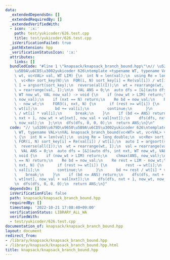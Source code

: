 ```yaml
---
data:
  _extendedDependsOn: []
  _extendedRequiredBy: []
  _extendedVerifiedWith:
  - icon: ':x:'
    path: test/yukicoder/626.test.cpp
    title: test/yukicoder/626.test.cpp
  _isVerificationFailed: true
  _pathExtension: hpp
  _verificationStatusIcon: ':x:'
  attributes:
    links: []
  bundledCode: "#line 1 \"knapsack/knapsack_branch_bound.hpp\"\n// \u5206\u679D\u9650\
    \u5B9A\u6CD5\u3002yukicoder 626\ntemplate <typename WT, typename VAL>\nVAL knapsack_branch_bound(vc<WT>\
    \ wt, vc<VAL> val, WT LIM) {\n  int N = len(val);\n  using Re = long double;\n\
    \  vc<Re> sort_key(N);\n  FOR(i, N) sort_key[i] = Re(val[i]) / wt[i];\n  auto\
    \ I = argsort(sort_key);\n  reverse(all(I));\n  wt = rearrange(wt, I);\n  val\
    \ = rearrange(val, I);\n\n  VAL ANS = 0;\n  auto dfs = [&](auto dfs, int nxt,\
    \ WT now_wt, VAL now_val) -> void {\n    if (now_wt > LIM) return;\n    chmax(ANS,\
    \ now_val);\n    if (nxt == N) return;\n    Re bd = now_val;\n    Re rest = LIM\
    \ - now_wt;\n    FOR3(i, nxt, N) {\n      if (rest >= wt[i]) {\n        rest -=\
    \ wt[i];\n        bd += val[i];\n        continue;\n      }\n      bd += rest\
    \ / wt[i] * val[i];\n      break;\n    }\n    if (bd <= ANS) return;\n    dfs(dfs,\
    \ nxt + 1, now_wt + wt[nxt], now_val + val[nxt]);\n    dfs(dfs, nxt + 1, now_wt,\
    \ now_val);\n  };\n\n  dfs(dfs, 0, 0, 0);\n  return ANS;\n}\n"
  code: "// \u5206\u679D\u9650\u5B9A\u6CD5\u3002yukicoder 626\ntemplate <typename\
    \ WT, typename VAL>\nVAL knapsack_branch_bound(vc<WT> wt, vc<VAL> val, WT LIM)\
    \ {\n  int N = len(val);\n  using Re = long double;\n  vc<Re> sort_key(N);\n \
    \ FOR(i, N) sort_key[i] = Re(val[i]) / wt[i];\n  auto I = argsort(sort_key);\n\
    \  reverse(all(I));\n  wt = rearrange(wt, I);\n  val = rearrange(val, I);\n\n\
    \  VAL ANS = 0;\n  auto dfs = [&](auto dfs, int nxt, WT now_wt, VAL now_val) ->\
    \ void {\n    if (now_wt > LIM) return;\n    chmax(ANS, now_val);\n    if (nxt\
    \ == N) return;\n    Re bd = now_val;\n    Re rest = LIM - now_wt;\n    FOR3(i,\
    \ nxt, N) {\n      if (rest >= wt[i]) {\n        rest -= wt[i];\n        bd +=\
    \ val[i];\n        continue;\n      }\n      bd += rest / wt[i] * val[i];\n  \
    \    break;\n    }\n    if (bd <= ANS) return;\n    dfs(dfs, nxt + 1, now_wt +\
    \ wt[nxt], now_val + val[nxt]);\n    dfs(dfs, nxt + 1, now_wt, now_val);\n  };\n\
    \n  dfs(dfs, 0, 0, 0);\n  return ANS;\n}"
  dependsOn: []
  isVerificationFile: false
  path: knapsack/knapsack_branch_bound.hpp
  requiredBy: []
  timestamp: '2022-10-21 17:08:40+09:00'
  verificationStatus: LIBRARY_ALL_WA
  verifiedWith:
  - test/yukicoder/626.test.cpp
documentation_of: knapsack/knapsack_branch_bound.hpp
layout: document
redirect_from:
- /library/knapsack/knapsack_branch_bound.hpp
- /library/knapsack/knapsack_branch_bound.hpp.html
title: knapsack/knapsack_branch_bound.hpp
---
```

